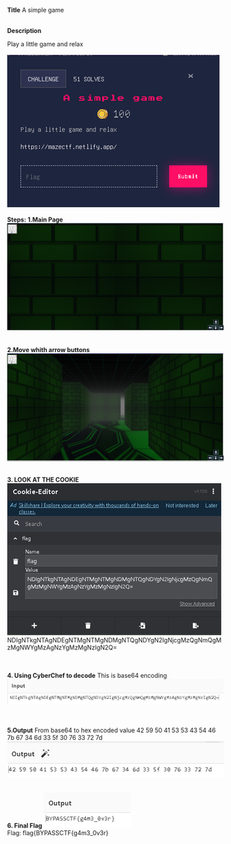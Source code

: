 **Title**
A simple game
<br><br>

**Description**

Play a little game and relax
<br><br>
![ScreenShot](https://github.com/vikasrai11/CTF_Writeups/blob/66738890b34687bd105cebfef5237f3c8d224074/Web/Game/images/1.png)
<br><br>
**Steps:**
**1.Main Page**
![ScreenShot](https://github.com/vikasrai11/CTF_Writeups/blob/66738890b34687bd105cebfef5237f3c8d224074/Web/Game/images/2.png)
<br>
<br><br>
**2.Move whith arrow buttons**
![ScreenShot](https://github.com/vikasrai11/CTF_Writeups/blob/66738890b34687bd105cebfef5237f3c8d224074/Web/Game/images/3.png)
<br><br>

**3. LOOK AT THE COOKIE**
![ScreenShot](https://github.com/vikasrai11/CTF_Writeups/blob/66738890b34687bd105cebfef5237f3c8d224074/Web/Game/images/4.png)
NDIgNTkgNTAgNDEgNTMgNTMgNDMgNTQgNDYgN2IgNjcgMzQgNmQgMzMgNWYgMzAgNzYgMzMgNzIgN2Q=

<br><br>
**4. Using CyberChef to decode**
This is base64 encoding
![ScreenShot](https://github.com/vikasrai11/CTF_Writeups/blob/66738890b34687bd105cebfef5237f3c8d224074/Web/Game/images/5.png)

<br><br>
**5.Output**
From base64 to hex encoded value
42 59 50 41 53 53 43 54 46 7b 67 34 6d 33 5f 30 76 33 72 7d
![ScreenShot](https://github.com/vikasrai11/CTF_Writeups/blob/66738890b34687bd105cebfef5237f3c8d224074/Web/Game/images/6.png)
<br><br>

**6. Final Flag**
![ScreenShot](https://github.com/vikasrai11/CTF_Writeups/blob/66738890b34687bd105cebfef5237f3c8d224074/Web/Game/images/7.png)
<br>
Flag: flag{BYPASSCTF{g4m3_0v3r}
